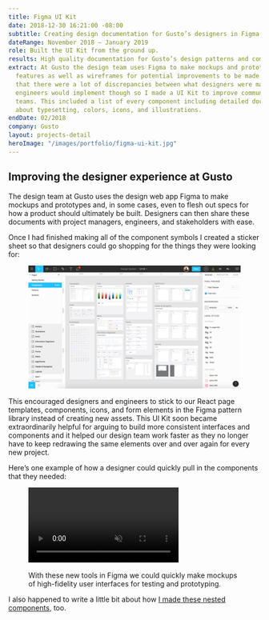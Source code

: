 ```yaml
---
title: Figma UI Kit
date: 2018-12-30 16:21:00 -08:00
subtitle: Creating design documentation for Gusto’s designers in Figma.
dateRange: November 2018 – January 2019
role: Built the UI Kit from the ground up.
results: High quality documentation for Gusto’s design patterns and components.
extract: At Gusto the design team uses Figma to make mockups and prototypes of new
  features as well as wireframes for potential improvements to be made. I noticed
  that there were a lot of discrepancies between what designers were making and what
  engineers would implement though so I made a UI Kit to improve communication between
  teams. This included a list of every component including detailed documentation
  about typesetting, colors, icons, and illustrations.
endDate: 02/2018
company: Gusto
layout: projects-detail
heroImage: "/images/portfolio/figma-ui-kit.jpg"
---
```


## Improving the designer experience at Gusto

The design team at Gusto uses the design web app Figma to make mockups and prototypes and, in some cases, even to flesh out specs for how a product should ultimately be built. Designers can then share these documents with project managers, engineers, and stakeholders with ease.

Once I had finished making all of the component symbols I created a sticker sheet so that designers could go shopping for the things they were looking for:

<div class='m-wrapper--full'>
  <figure>
    <img src="/images/portfolio/figma-sticker-sheet.jpg" class="chrome-shadow" />
  </figure>
</div>

This encouraged designers and engineers to stick to our React page templates, components, icons, and form elements in the Figma pattern library instead of creating new assets. This UI Kit soon became extraordinarily helpful for arguing to build more consistent interfaces and components and it helped our design team work faster as they no longer have to keep redrawing the same elements over and over again for every new project.

Here’s one example of how a designer could quickly pull in the components that they needed:

<div class='m-wrapper--full'>
  <figure>
    <video class="chrome-shadow" src="/uploads/figma-ui-kit-2.mp4" muted autoplay loop playsinline></video>
    <figcaption>
      <p>
         With these new tools in Figma we could quickly make mockups of high-fidelity user interfaces for testing and prototyping.
      </p>
    </figcaption>
  </figure>
</div>

I also happened to write a little bit about how [I made these nested components](https://css-tricks.com/nesting-components-in-figma/), too.
